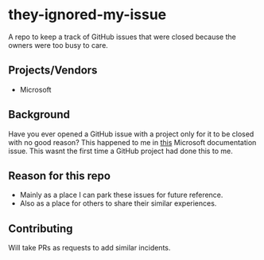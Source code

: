 # they-ignored-my-issue

A repo to keep a track of GitHub issues that were closed because the owners were too busy to care.

## Projects/Vendors

* Microsoft

## Background

Have you ever opened a GitHub issue with a project only for it to be closed with no good reason?
This happened to me in [this]([url](https://github.com/MicrosoftDocs/azure-docs/issues/103892)https://github.com/MicrosoftDocs/azure-docs/issues/103892) Microsoft documentation issue. This wasnt the first time a GitHub project had done this to me.

## Reason for this repo

* Mainly as a place I can park these issues for future reference.
* Also as a place for others to share their similar experiences.

## Contributing

Will take PRs as requests to add similar incidents.
